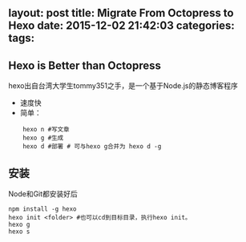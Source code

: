 layout: post
title: Migrate From Octopress to Hexo
date: 2015-12-02 21:42:03
categories:
tags:
---


## Hexo is Better than Octopress

hexo出自台湾大学生tommy351之手，是一个基于Node.js的静态博客程序
* 速度快
* 简单：
```
	hexo n #写文章
	hexo g #生成
	hexo d #部署 # 可与hexo g合并为 hexo d -g
```

<!--more-->

## 安装

Node和Git都安装好后

	npm install -g hexo
	hexo init <folder> #也可以cd到目标目录，执行hexo init。
	hexo g
	hexo s
	



